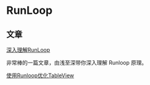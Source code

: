 # RunLoop
## 文章
[深入理解RunLoop](https://blog.ibireme.com/2015/05/18/runloop/) 
  
非常棒的一篇文章，由浅至深带你深入理解 Runloop 原理。

[使用Runloop优化TableView](http://blog.sunnyxx.com/2015/05/17/cell-height-calculation/) 

